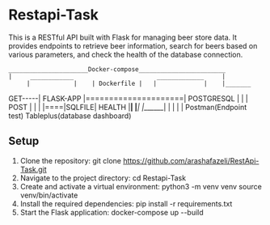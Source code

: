 # Restapi-Task

This is a RESTful API built with Flask for managing beer store data. It provides endpoints to retrieve beer information, search for beers based on various parameters, and check the health of the database connection.

         
    ______________________Docker-compose________________________
    |     ____________                       _____________     |
         |            |    | Dockerfile |   |             |    |_______
 GET-----| FLASK-APP  |=====================|  POSTGRESQL |    |       |   
 POST    |            |                     |             |====|SQLFILE|
 HEALTH  |____________|                     |_____________|    |_______|
                |                                  |
                |                                  | 
             Postman(Endpoint test)             Tableplus(database dashboard)
## Setup
1. Clone the repository: 
git clone https://github.com/arashafazeli/RestApi-Task.git
2. Navigate to the project directory:
cd Restapi-Task
3. Create and activate a virtual environment:
python3 -m venv venv
source venv/bin/activate
4. Install the required dependencies:
pip install -r requirements.txt
5. Start the Flask application:
docker-compose up --build

